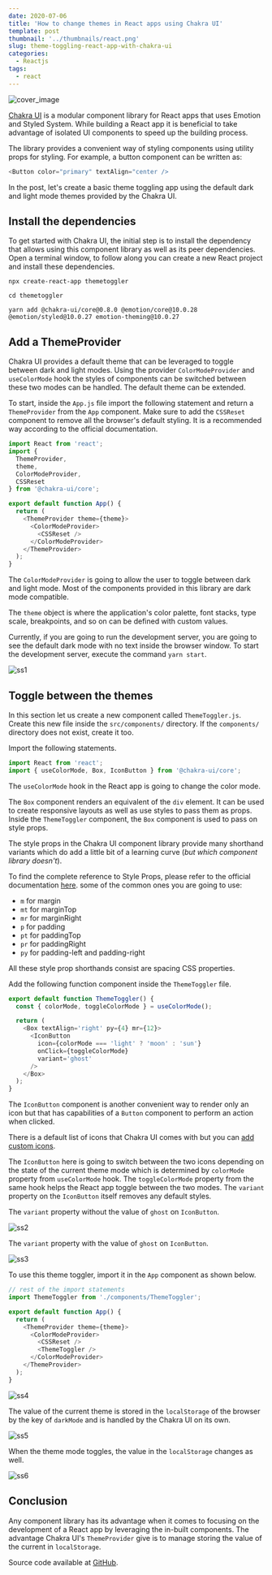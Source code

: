 ```yaml
---
date: 2020-07-06
title: 'How to change themes in React apps using Chakra UI'
template: post
thumbnail: '../thumbnails/react.png'
slug: theme-toggling-react-app-with-chakra-ui
categories:
  - Reactjs
tags:
  - react
---
```


![cover_image](https://i.imgur.com/UOcZFrw.png)

[Chakra UI](https://chakra-ui.com/) is a modular component library for React apps that uses Emotion and Styled System. While building a React app it is beneficial to take advantage of isolated UI components to speed up the building process.

The library provides a convenient way of styling components using utility props for styling. For example, a button component can be written as:

```js
<Button color="primary" textAlign="center />
```

In the post, let's create a basic theme toggling app using the default dark and light mode themes provided by the Chakra UI.

## Install the dependencies

To get started with Chakra UI, the initial step is to install the dependency that allows using this component library as well as its peer dependencies. Open a terminal window, to follow along you can create a new React project and install these dependencies.

```shell
npx create-react-app themetoggler

cd themetoggler

yarn add @chakra-ui/core@0.8.0 @emotion/core@10.0.28 @emotion/styled@10.0.27 emotion-theming@10.0.27
```

## Add a ThemeProvider

Chakra UI provides a default theme that can be leveraged to toggle between dark and light modes. Using the provider `ColorModeProvider` and `useColorMode` hook the styles of components can be switched between these two modes can be handled. The default theme can be extended.

To start, inside the `App.js` file import the following statement and return a `ThemeProvider` from the `App` component. Make sure to add the `CSSReset` component to remove all the browser's default styling. It is a recommended way according to the official documentation.

```js
import React from 'react';
import {
  ThemeProvider,
  theme,
  ColorModeProvider,
  CSSReset
} from '@chakra-ui/core';

export default function App() {
  return (
    <ThemeProvider theme={theme}>
      <ColorModeProvider>
        <CSSReset />
      </ColorModeProvider>
    </ThemeProvider>
  );
}
```

The `ColorModeProvider` is going to allow the user to toggle between dark and light mode. Most of the components provided in this library are dark mode compatible.

The `theme` object is where the application's color palette, font stacks, type scale, breakpoints, and so on can be defined with custom values.

Currently, if you are going to run the development server, you are going to see the default dark mode with no text inside the browser window. To start the development server, execute the command `yarn start`.

![ss1](https://i.imgur.com/rvCUHL3.png)

## Toggle between the themes

In this section let us create a new component called `ThemeToggler.js`. Create this new file inside the `src/components/` directory. If the `components/` directory does not exist, create it too.

Import the following statements.

```js
import React from 'react';
import { useColorMode, Box, IconButton } from '@chakra-ui/core';
```

The `useColorMode` hook in the React app is going to change the color mode.

The `Box` component renders an equivalent of the `div` element. It can be used to create responsive layouts as well as use styles to pass them as props. Inside the `ThemeToggler` component, the `Box` component is used to pass on style props.

The style props in the Chakra UI component library provide many shorthand variants which do add a little bit of a learning curve (_but which component library doesn't_).

To find the complete reference to Style Props, please refer to the official documentation [here](https://chakra-ui.com/style-props#style-props-reference). some of the common ones you are going to use:

- `m` for margin
- `mt` for marginTop
- `mr` for marginRight
- `p` for padding
- `pt` for paddingTop
- `pr` for paddingRight
- `py` for padding-left and padding-right

All these style prop shorthands consist are spacing CSS properties.

Add the following function component inside the `ThemeToggler` file.

```js
export default function ThemeToggler() {
  const { colorMode, toggleColorMode } = useColorMode();

  return (
    <Box textAlign='right' py={4} mr={12}>
      <IconButton
        icon={colorMode === 'light' ? 'moon' : 'sun'}
        onClick={toggleColorMode}
        variant='ghost'
      />
    </Box>
  );
}
```

The `IconButton` component is another convenient way to render only an icon but that has capabilities of a `Button` component to perform an action when clicked.

There is a default list of icons that Chakra UI comes with but you can [add custom icons](https://chakra-ui.com/icon#adding-custom-icons).

The `IconButton` here is going to switch between the two icons depending on the state of the current theme mode which is determined by `colorMode` property from `useColorMode` hook. The `toggleColorMode` property from the same hook helps the React app toggle between the two modes. The `variant` property on the `IconButton` itself removes any default styles.

The `variant` property without the value of `ghost` on `IconButton`.

![ss2](https://i.imgur.com/yKnYqxx.png)

The `variant` property with the value of `ghost` on `IconButton`.

![ss3](https://i.imgur.com/SrVVXuk.png)

To use this theme toggler, import it in the `App` component as shown below.

```js
// rest of the import statements
import ThemeToggler from './components/ThemeToggler';

export default function App() {
  return (
    <ThemeProvider theme={theme}>
      <ColorModeProvider>
        <CSSReset />
        <ThemeToggler />
      </ColorModeProvider>
    </ThemeProvider>
  );
}
```

![ss4](https://i.imgur.com/92PrFHi.png)

The value of the current theme is stored in the `localStorage` of the browser by the key of `darkMode` and is handled by the Chakra UI on its own.

![ss5](https://i.imgur.com/C3Eas5S.png)

When the theme mode toggles, the value in the `localStorage` changes as well.

![ss6](https://i.imgur.com/Mx7cgNx.gif)

## Conclusion

Any component library has its advantage when it comes to focusing on the development of a React app by leveraging the in-built components. The advantage Chakra UI's `ThemeProvider` give is to manage storing the value of the current in `localStorage`.

Source code available at [GitHub](https://github.com/amandeepmittal/blog-examples/tree/master/react/themeswitcher-chakraui).
